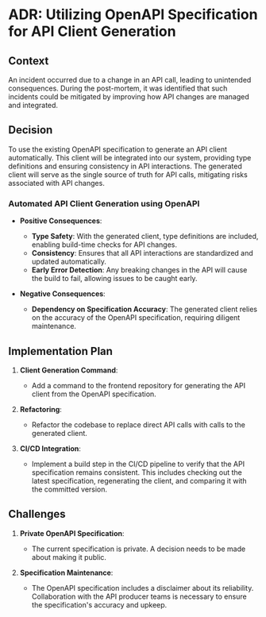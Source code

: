 # ADR: Utilizing OpenAPI Specification for API Client Generation

## Context

An incident occurred due to a change in an API call, leading to unintended consequences. During the post-mortem, it was identified that such incidents could be mitigated by improving how API changes are managed and integrated. 

## Decision

To use the existing OpenAPI specification to generate an API client automatically. This client will be integrated into our system, providing type definitions and ensuring consistency in API interactions. The generated client will serve as the single source of truth for API calls, mitigating risks associated with API changes.

### Automated API Client Generation using OpenAPI

- **Positive Consequences**:
  - **Type Safety**: With the generated client, type definitions are included, enabling build-time checks for API changes.
  - **Consistency**: Ensures that all API interactions are standardized and updated automatically.
  - **Early Error Detection**: Any breaking changes in the API will cause the build to fail, allowing issues to be caught early.

- **Negative Consequences**:
  - **Dependency on Specification Accuracy**: The generated client relies on the accuracy of the OpenAPI specification, requiring diligent maintenance.

## Implementation Plan

1. **Client Generation Command**:
   - Add a command to the frontend repository for generating the API client from the OpenAPI specification.

2. **Refactoring**:
   - Refactor the codebase to replace direct API calls with calls to the generated client.

3. **CI/CD Integration**:
   - Implement a build step in the CI/CD pipeline to verify that the API specification remains consistent. This includes checking out the latest specification, regenerating the client, and comparing it with the committed version.

## Challenges

1. **Private OpenAPI Specification**:
   - The current specification is private. A decision needs to be made about making it public.

2. **Specification Maintenance**:
   - The OpenAPI specification includes a disclaimer about its reliability. Collaboration with the API producer teams is necessary to ensure the specification's accuracy and upkeep.